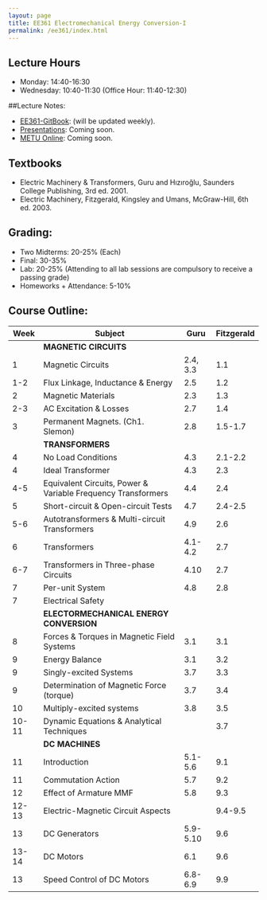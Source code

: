 ```yaml
---
layout: page
title: EE361 Electromechanical Energy Conversion-I
permalink: /ee361/index.html
---
```


## Lecture Hours
- Monday: 14:40-16:30 
- Wednesday: 10:40-11:30 (Office Hour: 11:40-12:30)

##Lecture Notes:
- [EE361-GitBook](http://ozank.gitbooks.io/ee361): (will be updated weekly).
- [Presentations](): Coming soon.
- [METU Online](): Coming soon.

## Textbooks
- Electric Machinery & Transformers, Guru and Hızıroğlu, Saunders College Publishing, 3rd ed. 2001.
- Electric Machinery, Fitzgerald, Kingsley and Umans, McGraw-Hill, 6th ed. 2003.

## Grading: 
- Two Midterms: 20-25% (Each)
- Final: 30-35%
- Lab: 20-25% (Attending to all lab sessions are compulsory to receive a passing grade)
- Homeworks + Attendance: 5-10% 

## Course Outline:

| Week | Subject |Guru | Fitzgerald |
| -- | -- | -- | -- |
| |**MAGNETIC CIRCUITS** |||
| 1 | Magnetic Circuits | 2.4, 3.3 | 1.1 |
| 1-2 | Flux Linkage, Inductance & Energy| 2.5 | 1.2 |
| 2 | Magnetic Materials | 2.3 | 1.3 |
| 2-3 | AC Excitation & Losses | 2.7 | 1.4 |
| 3 | Permanent Magnets. (Ch1. Slemon) | 2.8 | 1.5-1.7 |
| | **TRANSFORMERS** | | |
| 4 | No Load Conditions | 4.3 | 2.1-2.2 |
| 4 | Ideal Transformer | 4.3 | 2.3 |
| 4-5 | Equivalent Circuits, Power & Variable Frequency Transformers | 4.4 | 2.4 |
| 5 | Short-circuit & Open-circuit Tests | 4.7 | 2.4-2.5 |
| 5-6 | Autotransformers & Multi-circuit Transformers | 4.9 | 2.6 |
| 6 | Transformers | 4.1-4.2 | 2.7 |
| 6-7 | Transformers in Three-phase Circuits | 4.10 | 2.7 |
| 7 | Per-unit System | 4.8 | 2.8 |
| 7 | Electrical Safety |  |  |
|  | **ELECTORMECHANICAL ENERGY CONVERSION** |  |  |
| 8 | Forces & Torques in Magnetic Field Systems | 3.1 | 3.1 |
| 9 | Energy Balance | 3.1 | 3.2 |
| 9 | Singly-excited Systems | 3.7 | 3.3 |
| 9 | Determination of  Magnetic Force (torque) | 3.7 | 3.4 |
| 10| Multiply-excited systems | 3.8 | 3.5 |
| 10-11 | Dynamic Equations & Analytical Techniques |  | 3.7 |
|  | **DC MACHINES** | | |
| 11 | Introduction | 5.1-5.6 | 9.1 |
| 11 | Commutation Action | 5.7 | 9.2 |
| 12 | Effect of Armature MMF | 5.8 | 9.3 |
| 12-13 | Electric-Magnetic Circuit Aspects | | 9.4-9.5 |
| 13 | DC Generators | 5.9-5.10 | 9.6 |
| 13-14 | DC Motors | 6.1 | 9.6 |
| 13 | Speed Control of DC Motors | 6.8-6.9 | 9.9 |
